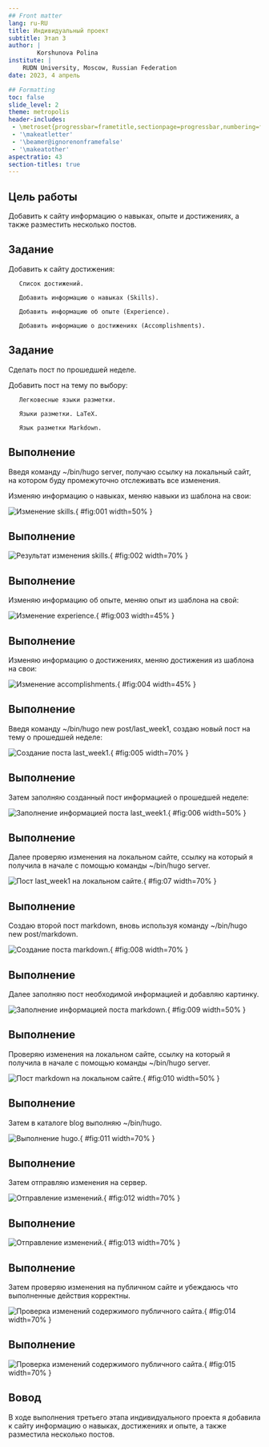 ```yaml
---
## Front matter
lang: ru-RU
title: Индивидуальный проект
subtitle: Этап 3
author: |
        Korshunova Polina
institute: |
	RUDN University, Moscow, Russian Federation
date: 2023, 4 апрель

## Formatting
toc: false
slide_level: 2
theme: metropolis
header-includes: 
 - \metroset{progressbar=frametitle,sectionpage=progressbar,numbering=fraction}
 - '\makeatletter'
 - '\beamer@ignorenonframefalse'
 - '\makeatother'
aspectratio: 43
section-titles: true
---
```


## Цель работы 

Добавить к сайту информацию о навыках, опыте и достижениях, а также разместить несколько постов.

## Задание

Добавить к сайту достижения:

       Список достижений.
       
       Добавить информацию о навыках (Skills).
       
       Добавить информацию об опыте (Experience).
       
       Добавить информацию о достижениях (Accomplishments).

## Задание 
       
Сделать пост по прошедшей неделе.
       
Добавить пост на тему по выбору:
       
       Легковесные языки разметки.
       
       Языки разметки. LaTeX.
       
       Язык разметки Markdown.

## Выполнение 

Введя команду ~/bin/hugo server, получаю ссылку на локальный сайт, на котором буду промежуточно отслеживать все изменения. 

Изменяю информацию о навыках, меняю навыки из шаблона на свои:

![Изменение skills.](image/1.png){ #fig:001 width=50% }

## Выполнение 

![Результат изменения skills.](image/2.png){ #fig:002 width=70% }

## Выполнение 

Изменяю информацию об опыте, меняю опыт из шаблона на свой:

![Изменение experience.](image/3.png){ #fig:003 width=45% }

## Выполнение 

Изменяю информацию о достижениях, меняю достижения из шаблона на свои:

![Изменение accomplishments.](image/4.png){ #fig:004 width=45% }

## Выполнение 

Введя команду ~/bin/hugo new post/last_week1, создаю новый пост на тему о прошедшей неделе:

![Создание поста last_week1.](image/5.png){ #fig:005 width=70% }

## Выполнение 

Затем заполняю созданный пост информацией о прошедшей неделе:

![Заполнение информацией поста last_week1.](image/6.png){ #fig:006 width=50% }

## Выполнение 

Далее проверяю изменения на локальном сайте, ссылку на который я получила в начале с помощью команды ~/bin/hugo server.

![Пост last_week1 на локальном сайте.](image/7.png){ #fig:07 width=70% }

## Выполнение 

Создаю второй пост markdown, вновь используя команду ~/bin/hugo new post/markdown.

![Создание поста markdown.](image/8.png){ #fig:008 width=70% }

## Выполнение 

Далее заполняю пост необходимой информацией и добавляю картинку.

![Заполнение информацией поста markdown.](image/9.png){ #fig:009 width=50% }

## Выполнение 

Проверяю изменения на локальном сайте, ссылку на который я получила в начале с помощью команды ~/bin/hugo server.

![Пост markdown на локальном сайте.](image/10.png){ #fig:010 width=50% }

## Выполнение 

Затем в каталоге blog выполняю ~/bin/hugo. 

![Выполнение hugo.](image/11.png){ #fig:011 width=70% }

## Выполнение 

Затем отправляю изменения на сервер. 

![Отправление изменений.](image/12.png){ #fig:012 width=70% }

## Выполнение 

![Отправление изменений.](image/13.png){ #fig:013 width=70% }

## Выполнение 

Затем проверяю изменения на публичном сайте и убеждаюсь что выполненные действия корректны.

![Проверка изменений содержимого публичного сайта. ](image/14.png){ #fig:014 width=70% }

## Выполнение 

![ Проверка изменений содержимого публичного сайта.](image/15.png){ #fig:015 width=70% }

## Вовод

В ходе выполнения третьего этапа индивидуального проекта я добавила к сайту информацию о навыках, достижениях и опыте, а также разместила несколько постов.


